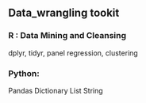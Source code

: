 ## Data_wrangling tookit

### R : Data Mining and Cleansing 
dplyr, tidyr, panel regression, clustering

### Python: 
Pandas
Dictionary
List
String
